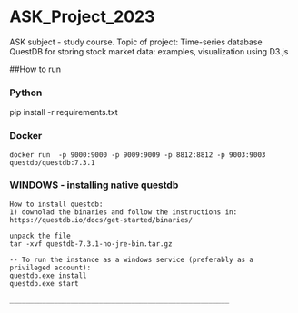 # ASK_Project_2023
ASK subject - study course. Topic of project: Time-series database QuestDB for storing stock market data: examples, visualization using D3.js


##How to run

### Python
pip install -r requirements.txt

### Docker 
    docker run  -p 9000:9000 -p 9009:9009 -p 8812:8812 -p 9003:9003 questdb/questdb:7.3.1


### WINDOWS - installing native questdb

    How to install questdb:
    1) downolad the binaries and follow the instructions in:
    https://questdb.io/docs/get-started/binaries/

    unpack the file
    tar -xvf questdb-7.3.1-no-jre-bin.tar.gz

    -- To run the instance as a windows service (preferably as a privileged account):
    questdb.exe install
    questdb.exe start

    ______________________________________________________

